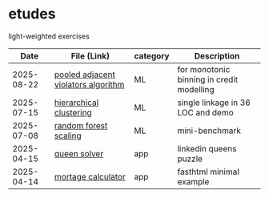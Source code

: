 # etudes

light-weighted exercises  


| Date       | File (Link)                  | category | Description                          |
|------------|-----------------------------------|--------|------------------------------|
| 2025-08-22 | [pooled adjacent violators algorithm](/ml-from-scratch/pava.py)  |  ML  | for monotonic binning in credit modelling  |
| 2025-07-15 | [hierarchical clustering](/ml-from-scratch/hierarchical.py)  |  ML  | single linkage in 36 LOC and demo  |
| 2025-07-08 | [random forest scaling](/2025-07/rfscaling.py)  |  ML  | mini-benchmark  |
| 2025-04-15 | [queen solver](/web-dev/queen_solver.py)  |  app  | linkedin queens puzzle  |
| 2025-04-14 | [mortage calculator](/web-dev/mortage.py)  | app  | fasthtml minimal example |